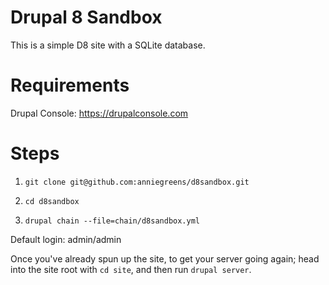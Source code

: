 # Drupal 8 Sandbox

This is a simple D8 site with a SQLite database.

# Requirements

Drupal Console: https://drupalconsole.com

# Steps

1. `git clone git@github.com:anniegreens/d8sandbox.git`

2. `cd d8sandbox`

3. `drupal chain --file=chain/d8sandbox.yml`

Default login: admin/admin

Once you've already spun up the site, to get your server going again; head into the site root with `cd site`, and then run `drupal server`.
